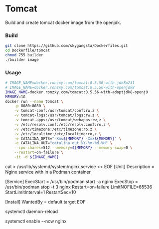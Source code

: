 # Tomcat

Build and create tomcat docker image from the openjdk.

### Build

```sh
git clone https://github.com/skygangsta/Dockerfiles.git
cd Dockerfile/tomcat
chmod 755 builder
./builder image
```

### Usage

```sh
# IMAGE_NAME=docker.ronzxy.com/tomcat:8.5.56-with-jdk8u231
# IMAGE_NAME=docker.ronzxy.com/tomcat:8.5.56-with-openjdk8
IMAGE_NAME=docker.ronzxy.com/tomcat:8.5.56-with-adoptjdk8-openj9
MEMORY=1G
docker run --name tomcat \
    -p 8080:8080 \
    -v tomcat-conf:/usr/tomcat/conf:rw,z \
    -v tomcat-logs:/usr/tomcat/logs:rw,z \
    -v tomcat-apps:/usr/tomcat/webapps:rw,z \
    -v /etc/resolv.conf:/etc/resolv.conf:ro,z \
    -v /etc/timezone:/etc/timezone:ro,z \
    -v /etc/localtime:/etc/localtime:ro,z \
    -e CATALINA_OPTS="-Xms${MEMORY} -Xmx${MEMORY}" \
    -e CATALINA_OUT="catalina.out.%Y-%m-%d-%H" \
    --cpu-shares=512 --memory=${MEMORY} --memory-swap=0 \
    --restart=on-failure \
    -it -d ${IMAGE_NAME}
```

cat > /usr/lib/systemd/system/nginx.service << EOF
[Unit]
Description = Nginx service with in a Podman container

[Service]
ExecStart = /usr/bin/podman start -a nginx
ExecStop = /usr/bin/podman stop -t 3 nginx
Restart=on-failure
LimitNOFILE=65536
StartLimitInterval=1
RestartSec=10

[Install]
WantedBy = default.target
EOF

systemctl daemon-reload

systemctl enable --now nginx

